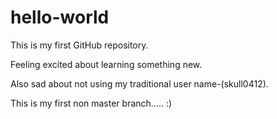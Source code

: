 # hello-world
This is my first GitHub repository.

Feeling excited about learning something new.

Also sad about not using my traditional user name-(skull0412).

This is my first non master branch..... :)
